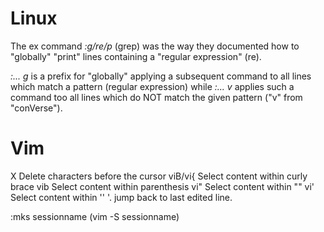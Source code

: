 Linux
====
The ex command *:g/re/p* (grep) was the way they documented how to "globally"
"print" lines containing a "regular expression" (re). 

*:... g* is a prefix for "globally" applying a subsequent command to all lines
which match a pattern (regular expression) while *:... v* applies such a command
too all lines which do NOT match the given pattern ("v" from "conVerse").


Vim
====
X  	Delete characters before the cursor
viB/vi{ Select content within curly brace
vib     Select content within parenthesis
vi"     Select content within ""
vi'     Select content within ''
'.      jump back to last edited line.

:mks    sessionname (vim -S sessionname)
